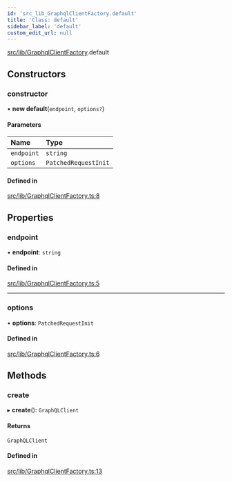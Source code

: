 ```yaml
---
id: 'src_lib_GraphqlClientFactory.default'
title: 'Class: default'
sidebar_label: 'default'
custom_edit_url: null
---
```


[src/lib/GraphqlClientFactory](../modules/src_lib_GraphqlClientFactory.md).default

## Constructors

### constructor

• **new default**(`endpoint`, `options?`)

#### Parameters

| Name       | Type                 |
| :--------- | :------------------- |
| `endpoint` | `string`             |
| `options`  | `PatchedRequestInit` |

#### Defined in

[src/lib/GraphqlClientFactory.ts:8](https://github.com/pantheon-systems/decoupled-kit-js/blob/fe58c2b6/packages/wordpress-kit/src/lib/GraphqlClientFactory.ts#L8)

## Properties

### endpoint

• **endpoint**: `string`

#### Defined in

[src/lib/GraphqlClientFactory.ts:5](https://github.com/pantheon-systems/decoupled-kit-js/blob/fe58c2b6/packages/wordpress-kit/src/lib/GraphqlClientFactory.ts#L5)

---

### options

• **options**: `PatchedRequestInit`

#### Defined in

[src/lib/GraphqlClientFactory.ts:6](https://github.com/pantheon-systems/decoupled-kit-js/blob/fe58c2b6/packages/wordpress-kit/src/lib/GraphqlClientFactory.ts#L6)

## Methods

### create

▸ **create**(): `GraphQLClient`

#### Returns

`GraphQLClient`

#### Defined in

[src/lib/GraphqlClientFactory.ts:13](https://github.com/pantheon-systems/decoupled-kit-js/blob/fe58c2b6/packages/wordpress-kit/src/lib/GraphqlClientFactory.ts#L13)
